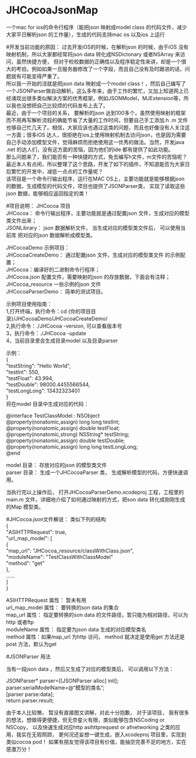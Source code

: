 # JHCocoaJsonMap
一个mac for ios的命令行程序（能把json 映射成model class 的代码文件，减少大家平日解析json 的工作量），生成的代码支持mac os 以及ios 上运行  

#开发当前功能的原因：
   过去开发iOS的时候，在解析json 的时候，由于iOS 没有映射机制，所以大家都经常将json data 转化成NSDictonary 或者NSArray 来访问，虽然快捷方便， 但对于检校数据的正确性以及程序稳定性来讲，却是一个很大的考验。例如如果一旦服务器修改了一个字段，而且自己没有及时跟进的话，问题就有可能变得严重了。    
   所以我一开始的活就是把json data  映射成一个model class！，然后自己编写了一个JSONParser做自动解析。这么多年来，由于工作的繁忙，又加上知道网上已经涌现出很多类似解决方案的优秀框架，例如JSONModel，MJExtension等，所以我也没想把自己比较烦的代码发布上去了。    
   最近，由于一个项目的关系， 要解析的json 达到100多个，虽然使用映射的框架而不用再写解析流程的确能节省了大量的工作时间，但要自己手工添加.h .m 文件也够自己忙几天了。相信，大家应该也遇过这类的问题，而且也好像没有人关注这一方面；很多iOS 达人，很拒绝在ios上使用映射机制去访问json，也是因为需要自己手动添加模型文件，觉得麻烦而拒绝使用这一优秀的做法。当然，开发java .net 的达人们，没有这方面的苦恼，因为他们的ide 都有提供了如此功能。    
   那么问题来了，我们能否有一种快捷的方式，免去编写h文件，m文件的苦恼呢？ 最近本人有点闲，所以整理了这个思路，开发了如下的插件，不知道能否为大家日后繁忙的开发中，减低一点点的工作量呢？    
   该项目是一个命令行输出程序，运行在MAC OS上，主要功能就是能够根据json 的数据，生成模型的代码文件，项目也提供了JSONParser类， 实现了读取这些json 数据，能够相应返回指定的类！  

#项目说明：
JHCocoa 项目  
  JHCocoa： 命令行输出程序，主要功能就是通过配置json 文件，生成对应的模型类文件出来；  
  JSONLibrary： json 数据解析文件， 当生成对应的模型类文件后， 可以使用当前库 把对应的json 数据解析成模型类。  

JHCocoaDemo 示例项目：  
JHCocoaCreateDemo：  通过配置json 文件，生成对应的模型类文件 的示例配置；  
   JHCocoa：编译好的二进制命令行程序；  
   JHCocoa.json  配置文件，需要映射的json 的存放数据，下面会有注释；  
   JHCocoa_resource  一些示例的json 文件  
JHCocoaParserDemo：  简单的测试项目。  

示例项目使用指南：  
1,打开终端，执行命令：cd {你的项目目录}/JHCocoaDemo/JHCocoaCreateDemo/    
2,执行命令：./JHCocoa -version,   可以查看版本号    
3，执行命令：./JHCocoa -update      
4，当前目录里会生成目录model  以及目录parser    
    
示例：    
{    
    "testString": "Hello World",     
    "testInt": 550,     
    "testFloat": 43.994,    
    "testDouble": 98000.4455566544,     
    "testLongLong": 13432323401    
}    
将在model 目录中生成对应的代码：        
    
@interface TestClassModel : NSObject        
@property(nonatomic,assign) long long testInt;        
@property(nonatomic,assign) double testFloat;       
@property(nonatomic,strong) NSString* testString;       
@property(nonatomic,assign) double testDouble;       
@property(nonatomic,assign) long long testLongLong;       
@end              



    
model 目录：  存放对应的json 的模型类文件    
parser 目录： 生成一个JHCocoaParser 类， 生成解析模型的代码，方便快速调用。  

当执行完以上操作后， 打开JHCocoaParserDemo.xcodeproj 工程，工程里的main.m 文件，详细地介绍了如何通过映射的方式，把son data 转化成刚刚生成的Map 模型类。  
    
#JHCocoa.json文件解说：
类似下列的结构  
{  
    "ASIHTTPRequest": true,          
    "url_map_model": [  
                      {  
                      "map_url": "JHCocoa_resource/classWithClass.json",  
                      "moduleName": "TestClassWithClassModel"  
                      "method": "get"  
                      },  
                     ……  
                      ]  
}  
    
ASIHTTPRequest 属性：  暂未有用  
url_map_model 属性：  要转换的son data 的集合  
map_url  属性：  指定要转换的son data 的文件路径，暂只能为相对路径，可以为http 或者ftp  
moduleName  属性： 指定要为json data 生成的对应模型类名  
method  属性：如果map_url 为http 访问， method 就决定是使用get 方法还是post 方法，默认为get  
    
#JSONParser 用法

当有一段json data ，然后又生成了对应的模型类后，
可以调用以下方法：    

JSONParser* parser=[[JSONParser alloc] init];    
parser.serialModelName=@“模型的类名”;    
[parser parse:data];    
return parser.result;      
    
由于本人比较懒， 暂没有直接图文讲解，对此十分抱歉， 对于该项目， 我有很多的想法，想做得更便捷，但无奈星火有限，类似能够包含NSCoding or NSCopy， 以及快速生成对应http asihttprequest or afnetworking 之类的应用，我实在无瑕照顾，  更何况还妄想一键生成，嵌入xcodeproj 项目里，实现到类似cocoa pod！ 如果有朋友觉得该项目有价值，能抽空完善不足的地方，实在感激万分！



